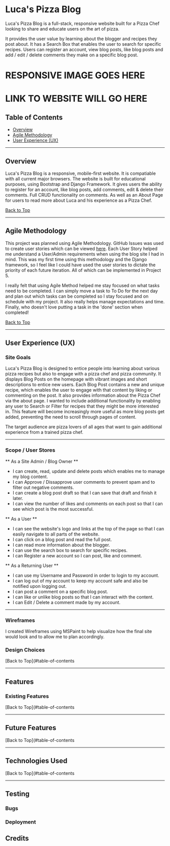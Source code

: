 # Luca's Pizza Blog

Luca's Pizza Blog is a full-stack, responsive website built for a Pizza Chef looking to share and educate users on the art of pizza.

It provides the user value by learning about the blogger and recipes they post about. It has a Search Box that enables the user to search for specific recipes. Users can register an account, view blog posts, like blog posts and add / edit / delete comments they make on a specific blog post.

# RESPONSIVE IMAGE GOES HERE

# LINK TO WEBSITE WILL GO HERE

## Table of Contents
* [Overview](#overview)
* [Agile Methodology](#agile-methodology)
* [User Experience (UX)](#user-experience-ux)




____

## Overview

Luca's Pizza Blog is a responsive, mobile-first website. It is compatiable with all current major browsers. The website is built for educational purposes, using Bootstrap and Django Framework. It gives users the ability to register for an account, like blog posts, add comments, edit & delete their comments. Full CRUD functionality on comments. As well as an About Page for users to read more about Luca and his experience as a Pizza Chef.

[Back to  Top](#table-of-contents)

____

## Agile Methodology

This project was planned using Agile Methodology. GitHub Issues was used to create user stories which can be viewed [here](https://github.com/GaryS007/Portfolio-Project-4/issues). Each User Story helped me understand a User/Admin requirements when using the blog site I had in mind. This was my first time using this methodology and the Django framework, so I feel like I could have used the user stories to dictate the priority of each future iteration. All of which can be implemented in Project 5.

I really felt that using Agile Method helped me stay focused on what tasks need to be completed. I can simply move a task to To Do for the next day and plan out which tasks can be completed so I stay focused and on schedule with my project. It also really helps manage expectations and time. Finally, who doesn't love putting a task in the 'done' section when completed!

[Back to Top](#table-of-contents)

____

## User Experience (UX)

### Site Goals

Luca's Pizza Blog is designed to entice people into learning about various pizza recipes but also to engage with a pizza chef and pizza community. It displays Blog Posts on the homepage with vibrant images and short descriptions to entice new users. Each Blog Post contains a new and unique recipe, which enables the user to engage with that content by liking or commenting on the post. It also provides information about the Pizza Chef via the about page. I wanted to include additional functionality by enabling any user to Search or Filter for recipes that they might be more interested in. This feature will become increasingly more useful as more blog posts get added, preventing the need to scroll through pages of content.

The target audience are pizza lovers of all ages that want to gain additional experience from a trained pizza chef.

____

### Scope / User Stores

** As a Site Admin / Blog Owner **

* I can create, read, update and delete posts which enables me to manage my blog content.
* I can Approve / Dissapprove user comments to prevent spam and to filter out negative comments.
* I can create a blog post draft so that I can save that draft and finish it later.
* I can view the number of likes and comments on each post so that I can see which post is the most successful.

** As a User **
* I can see the website's logo and links at the top of the page so that I can easily navigate to all parts of the website.
* I can click on a blog post and read the full post.
* I can read more information about the blogger.
* I can use the search box to search for specific recipes.
* I can Register a new account so I can post, like and comment.

** As a Returning User **
* I can use my Username and Password in order to login to my account.
* I can log out of my account to keep my account safe and also be notified upon logging out.
* I can post a comment on a specific blog post.
* I can like or unlike blog posts so that I can interact with the content.
* I can Edit / Delete a comment made by my account.

____

### Wireframes

I created Wireframes using MSPaint to help visualize how the final site would look and to allow me to plan accordingly.

### Design Choices

[Back to Top](#table-of-contents

____

## Features

### Existing Features

[Back to Top](#table-of-contents

____

## Future Features

[Back to Top](#table-of-contents

____

## Technologies Used

[Back to Top](#table-of-contents

____

## Testing

### Bugs

### Deployment

## Credits


